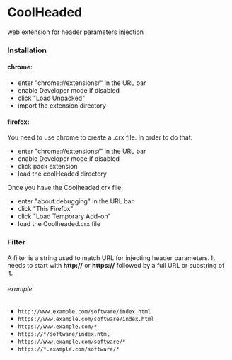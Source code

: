 # CoolHeaded
web extension for header parameters injection

### Installation

#### chrome:
- enter "chrome://extensions/" in the URL bar
- enable Developer mode if disabled
- click "Load Unpacked"
- import the extension directory
 
#### firefox:

You need to use chrome to create a .crx file. In order to do that:
- enter "chrome://extensions/" in the URL bar
- enable Developer mode if disabled
- click pack extension
- load the coolHeaded directory

Once you have the Coolheaded.crx file:

- enter "about:debugging" in the URL bar
- click "This Firefox"
- click "Load Temporary Add-on"
- load the Coolheaded.crx file

### Filter 

A filter is a string used to match URL for injecting header parameters.
It needs to start with <b>http://</b> or <b>https://</b> followed by a full URL or substring of it.

###### example

- ```http://www.example.com/software/index.html```
- ```https://www.example.com/software/index.html  ```
- ```https://www.example.com/*  ```
- ```https://*/software/index.html  ```
- ```https://www.example.com/software/*  ```
- ```https://*.example.com/software/*  ```



